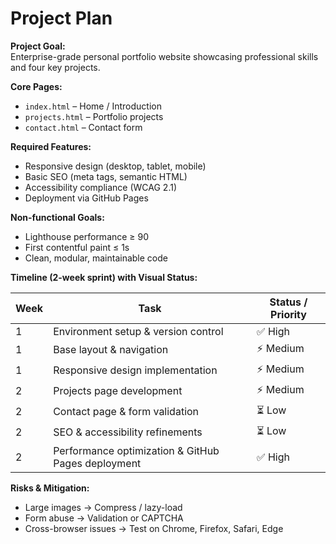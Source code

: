 # Project Plan

**Project Goal:**  
Enterprise-grade personal portfolio website showcasing professional skills and four key projects.

**Core Pages:**  
- `index.html` – Home / Introduction  
- `projects.html` – Portfolio projects  
- `contact.html` – Contact form

**Required Features:**  
- Responsive design (desktop, tablet, mobile)  
- Basic SEO (meta tags, semantic HTML)  
- Accessibility compliance (WCAG 2.1)  
- Deployment via GitHub Pages

**Non-functional Goals:**  
- Lighthouse performance ≥ 90  
- First contentful paint ≤ 1s  
- Clean, modular, maintainable code

**Timeline (2-week sprint) with Visual Status:**

| Week | Task | Status / Priority |
|------|------|-----------------|
| 1    | Environment setup & version control | ✅ High |
| 1    | Base layout & navigation | ⚡ Medium |
| 1    | Responsive design implementation | ⚡ Medium |
| 2    | Projects page development | ⚡ Medium |
| 2    | Contact page & form validation | ⏳ Low |
| 2    | SEO & accessibility refinements | ⏳ Low |
| 2    | Performance optimization & GitHub Pages deployment | ✅ High |

**Risks & Mitigation:**  
- Large images → Compress / lazy-load  
- Form abuse → Validation or CAPTCHA  
- Cross-browser issues → Test on Chrome, Firefox, Safari, Edge
